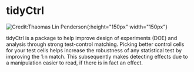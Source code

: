 # tidyCtrl

![Credit:Thaomas Lin Penderson](https://tidyrisk.org/img/pkg_placeholder.png){:height="150px" width="150px"}

tidyCtrl is a package to help improve design of experiments (DOE) and analysis through strong test-control matching.  Picking better control cells for your test cells helps increase the robustness of any statistical test by improving the 1:n match.  This subsequently makes detecting effects due to a manipulation easier to read, if there is in fact an effect.

